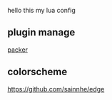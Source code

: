 hello this my lua config
## plugin manage
[packer](https://github.com/wbthomason/packer.nvim)






## colorscheme
https://github.com/sainnhe/edge


